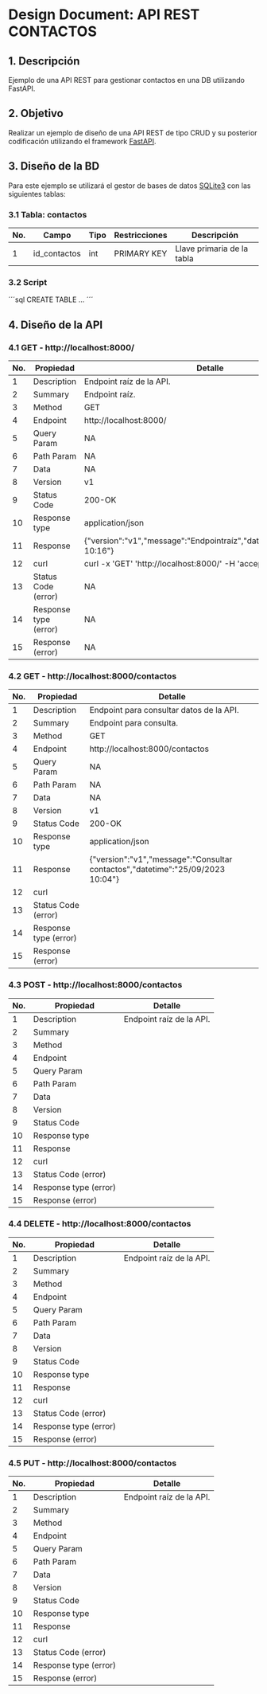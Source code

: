# Design Document: API REST CONTACTOS

## 1. Descripción
Ejemplo de una API REST para gestionar contactos en una DB utilizando FastAPI.


## 2. Objetivo
Realizar un ejemplo de diseño de una API REST de tipo CRUD y su posterior codificación utilizando el framework [FastAPI](https://fastapi.tiangolo.com/).

## 3. Diseño de la BD
Para este ejemplo se utilizará el gestor de bases de datos [SQLite3](https://sqlite.org) con las siguientes tablas:

### 3.1 Tabla: contactos

|No.|Campo|Tipo|Restricciones|Descripción|
|--|--|--|--|--|
|1|id_contactos|int|PRIMARY KEY|Llave primaria de la tabla|

### 3.2 Script
´´´sql
CREATE TABLE ...
´´´

## 4. Diseño de la API

### 4.1 GET - http://localhost:8000/


|No.|Propiedad|Detalle
|--|--|--|
|1|Description|Endpoint raíz de la API.|
|2|Summary|Endpoint raíz.|
|3|Method|GET|
|4|Endpoint|http://localhost:8000/|
|5|Query Param|NA|
|6|Path Param|NA|
|7|Data|NA|
|8|Version|v1|
|9|Status Code|200-OK|
|10|Response type|application/json|
|11|Response|{"version":"v1","message":"Endpointraíz","datetime":"21/09/2023 10:16"}|
|12|curl|curl -x 'GET' 'http://localhost:8000/' -H 'accept:application/json'|
|13|Status Code (error)|NA|
|14|Response type (error)|NA|
|15|Response (error)|NA|


### 4.2 GET - http://localhost:8000/contactos


|No.|Propiedad|Detalle
|--|--|--|
|1|Description|Endpoint para consultar datos de la API.|
|2|Summary|Endpoint para consulta.|
|3|Method|GET|
|4|Endpoint|http://localhost:8000/contactos|
|5|Query Param|NA|
|6|Path Param|NA|
|7|Data|NA|
|8|Version|v1|
|9|Status Code|200-OK|
|10|Response type|application/json|
|11|Response|{"version":"v1","message":"Consultar contactos","datetime":"25/09/2023 10:04"}|
|12|curl||
|13|Status Code (error)||
|14|Response type (error)||
|15|Response (error)||


### 4.3 POST - http://localhost:8000/contactos


|No.|Propiedad|Detalle
|--|--|--|
|1|Description|Endpoint raíz de la API.|
|2|Summary||
|3|Method||
|4|Endpoint||
|5|Query Param||
|6|Path Param||
|7|Data||
|8|Version||
|9|Status Code||
|10|Response type||
|11|Response||
|12|curl||
|13|Status Code (error)||
|14|Response type (error)||
|15|Response (error)||


### 4.4 DELETE - http://localhost:8000/contactos


|No.|Propiedad|Detalle
|--|--|--|
|1|Description|Endpoint raíz de la API.|
|2|Summary||
|3|Method||
|4|Endpoint||
|5|Query Param||
|6|Path Param||
|7|Data||
|8|Version||
|9|Status Code||
|10|Response type||
|11|Response||
|12|curl||
|13|Status Code (error)||
|14|Response type (error)||
|15|Response (error)||


### 4.5 PUT - http://localhost:8000/contactos


|No.|Propiedad|Detalle
|--|--|--|
|1|Description|Endpoint raíz de la API.|
|2|Summary||
|3|Method||
|4|Endpoint||
|5|Query Param||
|6|Path Param||
|7|Data||
|8|Version||
|9|Status Code||
|10|Response type||
|11|Response||
|12|curl||
|13|Status Code (error)||
|14|Response type (error)||
|15|Response (error)||
